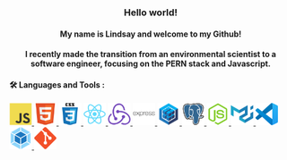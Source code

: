 <h3 align="center">Hello world!</h3>
<h4 align="center">My name is Lindsay and welcome to my Github!</h4>
<h4 align="center">I recently made the transition from an environmental scientist to a software engineer, focusing on the PERN stack and Javascript.</h4>

<h4>🛠️ Languages and Tools :</h4>
<p>
<a href="https://www.javascript.com/">
<img src="https://github.com/devicons/devicon/blob/master/icons/javascript/javascript-original.svg" alt="github" width="40" height="40"/>
</a> 
<a href="https://developer.mozilla.org/en-US/docs/Web/HTML" target="blank">
<img src="https://github.com/devicons/devicon/blob/master/icons/html5/html5-original.svg" alt="html5" width="40" height="40"/>
  </a>
  <a href="https://developer.mozilla.org/en-US/docs/Web/CSS" target="blank">
<img src="https://github.com/devicons/devicon/blob/master/icons/css3/css3-original-wordmark.svg" alt="css3" width="40" height="40"/>
  </a>
  <a href="https://reactjs.org/" target="blank">
<img src="https://github.com/devicons/devicon/blob/master/icons/react/react-original.svg" alt="react" width="40" height="40"/>
  </a> 
  <a href="https://react-redux.js.org/" target="blank">
<img src="https://github.com/devicons/devicon/blob/master/icons/redux/redux-original.svg" alt="redux " width="40" height="40"/>
  </a>
   <a href="https://expressjs.com/" target="blank">
<img src="https://github.com/devicons/devicon/blob/master/icons/express/express-original-wordmark.svg" alt="express " width="40" height="40"/>
  </a>
  <a href="https://sequelize.org/" target="blank">
<img src="https://github.com/devicons/devicon/blob/master/icons/sequelize/sequelize-original.svg" alt="sequelize " width="40" height="40"/>
  </a>
  <a href="https://www.postgresql.org/" target="blank">
  <img src="https://github.com/devicons/devicon/blob/master/icons/postgresql/postgresql-original.svg" alt="postgres" width="40" height="40"/>
   </a>
  <a href="https://nodejs.org/en/" target="blank">
  <img src="https://github.com/devicons/devicon/blob/master/icons/nodejs/nodejs-original.svg" alt="nodejs" width="40" height="40"/>
  </a>
    <a href="https://mui.com/" target="blank">
  <img src="https://github.com/devicons/devicon/blob/master/icons/materialui/materialui-original.svg" alt="materialUI" width="40" height="40"/>
  </a>
  <a href="https://code.visualstudio.com/" target="blank">
  <img src="https://github.com/devicons/devicon/blob/master/icons/vscode/vscode-original.svg" alt="vscode" width="40" height="40"/>
   </a>
  <a href="https://webpack.js.org/" target="blank">
  <img src="https://github.com/devicons/devicon/blob/master/icons/webpack/webpack-original.svg" alt="webpack" width="40" height="40"/>
    </a>
  <a href="https://git-scm.com/" target="blank">
  <img src="https://github.com/devicons/devicon/blob/master/icons/git/git-original.svg" alt="git" width="40" height="40"/>
    </a>
</p>
